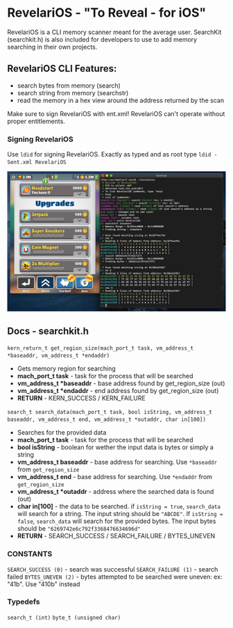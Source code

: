 # RevelariOS - "To Reveal - for iOS"

RevelariOS is a CLI memory scanner meant for the average user. SearchKit (searchkit.h) is also included for developers to use to add memory searching in their own projects.

## RevelariOS CLI Features:

- search bytes from memory (search)
- search string from memory (searchstr)
- read the memory in a hex view around the address returned by the scan

Make sure to sign RevelariOS with ent.xml! RevelariOS can't operate without proper entitlements.

### Signing RevelariOS

Use `ldid` for signing RevelariOS. Exactly as typed and as root type `ldid -Sent.xml RevelariOS`

![RevelariOS](revelarios.png)

## Docs - searchkit.h

`kern_return_t get_region_size(mach_port_t task, vm_address_t *baseaddr, vm_address_t *endaddr)`
- Gets memory region for searching
- **mach_port_t task** - task for the process that will be searched
- **vm_address_t \*baseaddr** - base address found by get_region_size (out)
- **vm_address_t \*endaddr** - end address found by get_region_size (out)
- **RETURN** - KERN_SUCCESS / KERN_FAILURE

`search_t search_data(mach_port_t task, bool isString, vm_address_t baseaddr, vm_address_t end, vm_address_t *outaddr, char in[100])`
- Searches for the provided data
- **mach_port_t task** - task for the process that will be searched
- **bool isString** - boolean for wether the input data is bytes or simply a string
- **vm_address_t baseaddr** - base address for searching. Use `*baseaddr` from `get_region_size`
- **vm_address_t end** - base address for searching. Use `*endaddr` from `get_region_size`
- **vm_address_t  \*outaddr** - address where the searched data is found (out)
- **char in[100]** - the data to be searched. if `isString = true`, `search_data` will search for a string. The input string should be `"ABCDE"`. If `isString = false`, `search_data` will search for the provided bytes. The input bytes should be `"6269742e6c792f3368476634696d"`
- **RETURN** - SEARCH_SUCCESS / SEARCH_FAILURE / BYTES_UNEVEN

### CONSTANTS

`SEARCH_SUCCESS (0)` - search was successful
`SEARCH_FAILURE (1)` - search failed
`BYTES_UNEVEN (2)` - bytes attempted to be searched were uneven: ex: "41b". Use "410b" instead

### Typedefs

`search_t (int)` 
`byte_t (unsigned char)`
